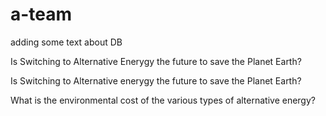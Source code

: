 # a-team



adding some text about DB 



Is Switching to Alternative Enerygy the future to save the Planet Earth?

Is Switching to Alternative enerygy the future to save the Planet Earth?

What is the environmental cost of the various types of alternative energy?

